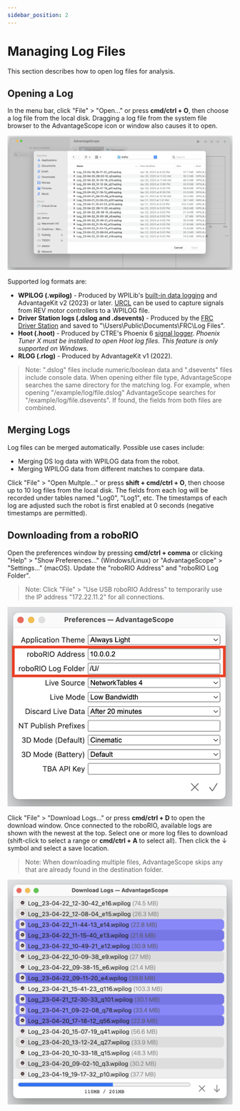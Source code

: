 ```yaml
---
sidebar_position: 2
---
```


# Managing Log Files

This section describes how to open log files for analysis.

## Opening a Log

In the menu bar, click "File" > "Open..." or press **cmd/ctrl + O**, then choose a log file from the local disk. Dragging a log file from the system file browser to the AdvantageScope icon or window also causes it to open.

![Opening a saved log](./img/open-file-1.png)

Supported log formats are:

- **WPILOG (.wpilog)** - Produced by WPILib's [built-in data logging](https://docs.wpilib.org/en/stable/docs/software/telemetry/datalog.html) and AdvantageKit v2 (2023) or later. [URCL](../more-features/urcl.md) can be used to capture signals from REV motor controllers to a WPILOG file.
- **Driver Station logs (.dslog and .dsevents)** - Produced by the [FRC Driver Station](https://docs.wpilib.org/en/stable/docs/software/driverstation/driver-station.html) and saved to "\Users\Public\Documents\FRC\Log Files".
- **Hoot (.hoot)** - Produced by CTRE's Phoenix 6 [signal logger](https://pro.docs.ctr-electronics.com/en/latest/docs/api-reference/api-usage/signal-logging.html). _Phoenix Tuner X must be installed to open Hoot log files. This feature is only supported on Windows._
- **RLOG (.rlog)** - Produced by AdvantageKit v1 (2022).

> Note: ".dslog" files include numeric/boolean data and ".dsevents" files include console data. When opening either file type, AdvantageScope searches the same directory for the matching log. For example, when opening "/example/log/file.dslog" AdvantageScope searches for "/example/log/file.dsevents". If found, the fields from both files are combined.

## Merging Logs

Log files can be merged automatically. Possible use cases include:

- Merging DS log data with WPILOG data from the robot.
- Merging WPILOG data from different matches to compare data.

Click "File" > "Open Multple..." or press **shift + cmd/ctrl + O**, then choose up to 10 log files from the local disk. The fields from each log will be recorded under tables named "Log0", "Log1", etc. The timestamps of each log are adjusted such the robot is first enabled at 0 seconds (negative timestamps are permitted).

## Downloading from a roboRIO

Open the preferences window by pressing **cmd/ctrl + comma** or clicking "Help" > "Show Preferences..." (Windows/Linux) or "AdvantageScope" > "Settings..." (macOS). Update the "roboRIO Address" and "roboRIO Log Folder".

> Note: Click "File" > "Use USB roboRIO Address" to temporarily use the IP address "172.22.11.2" for all connections.

![Diagram of roboRIO preferences](./img/open-file-2.png)

Click "File" > "Download Logs..." or press **cmd/ctrl + D** to open the download window. Once connected to the roboRIO, available logs are shown with the newest at the top. Select one or more log files to download (shift-click to select a range or **cmd/ctrl + A** to select all). Then click the ↓ symbol and select a save location.

> Note: When downloading multiple files, AdvantageScope skips any that are already found in the destination folder.

![Downloading log files](./img/open-file-3.png)
